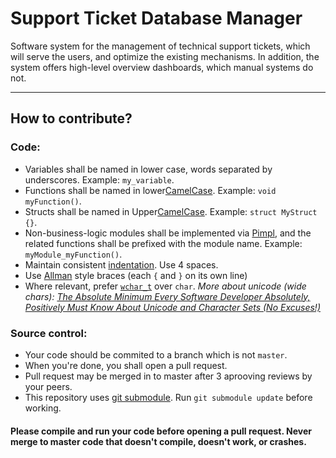 # Support Ticket Database Manager

Software system for the management of technical support tickets, which will serve the users, and optimize the existing mechanisms.
In addition, the system offers high-level overview dashboards, which manual systems do not.

---

## How to contribute?

### Code:

- Variables shall be named in lower case, words separated by underscores. Example: `my_variable`.
- Functions shall be named in lower[CamelCase](https://en.wikipedia.org/wiki/Camel_case). Example: `void myFunction()`.
- Structs shall be named in Upper[CamelCase](https://en.wikipedia.org/wiki/Camel_case). Example: `struct MyStruct {}`.
- Non-business-logic modules shall be implemented via [Pimpl](https://en.wikipedia.org/wiki/Opaque_pointer), and the related functions shall be prefixed with the module name. Example: `myModule_myFunction()`.
- Maintain consistent [indentation](https://en.wikipedia.org/wiki/Indentation_(typesetting)). Use 4 spaces.
- Use [Allman](https://en.wikipedia.org/wiki/Indentation_style#Allman_style) style braces (each `{` and `}` on its own line)
- Where relevant, prefer [`wchar_t`](https://en.wikibooks.org/wiki/C_Programming/wchar.h) over `char`. _More about unicode (wide chars): [The Absolute Minimum Every Software Developer Absolutely, Positively Must Know About Unicode and Character Sets (No Excuses!)](https://www.joelonsoftware.com/2003/10/08/the-absolute-minimum-every-software-developer-absolutely-positively-must-know-about-unicode-and-character-sets-no-excuses/)_

### Source control:

- Your code should be commited to a branch which is not `master`.
- When you're done, you shall open a pull request.
- Pull request may be merged in to master after 3 aprooving reviews by your peers.
- This repository uses [git submodule](https://git-scm.com/book/en/v2/Git-Tools-Submodules). Run `git submodule update` before working.

#### Please compile and run your code before opening a pull request. Never merge to master code that doesn't compile, doesn't work, or crashes.
